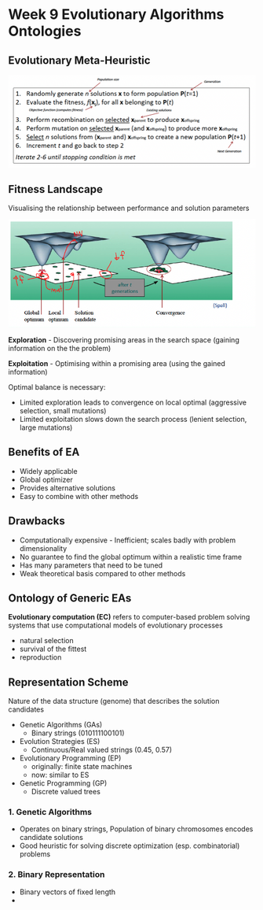# Week 9 Evolutionary Algorithms Ontologies

## Evolutionary Meta-Heuristic

![Evolutionary Meta-Heuristic](images/evo-meta-heuristic.png)

## Fitness Landscape

Visualising the relationship between performance and solution parameters

![fitness-landscape](images/fitness-landscape.png)

**Exploration** - Discovering promising areas in the search space (gaining information on the the problem)

**Exploitation** - Optimising within a promising area (using the gained information)

Optimal balance is necessary:

- Limited exploration leads to convergence on local optimal (aggressive selection, small mutations)
- Limited exploitation slows down the search process (lenient selection, large mutations)

## Benefits of EA

- Widely applicable
- Global optimizer
- Provides alternative solutions
- Easy to combine with other methods

## Drawbacks

- Computationally expensive - Inefficient; scales badly with problem dimensionality
- No guarantee to find the global optimum within a realistic time frame
- Has many parameters that need to be tuned
- Weak theoretical basis compared to other methods

## Ontology of Generic EAs

**Evolutionary computation (EC)** refers to computer-based problem solving systems that use computational models of evolutionary processes

- natural selection
- survival of the fittest
- reproduction

## Representation Scheme

Nature of the data structure (genome) that describes the solution candidates

- Genetic Algorithms (GAs)
  - Binary strings (010111100101)
- Evolution Strategies (ES)
  - Continuous/Real valued strings (0.45, 0.57)
- Evolutionary Programming (EP)
  - originally: finite state machines
  - now: similar to ES
- Genetic Programming (GP)
  - Discrete valued trees

### 1. Genetic Algorithms

- Operates on binary strings, Population of binary chromosomes encodes candidate solutions
- Good heuristic for solving discrete optimization (esp. combinatorial) problems

### 2. Binary Representation

- Binary vectors of fixed length
- 